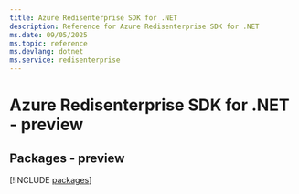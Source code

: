 ```yaml
---
title: Azure Redisenterprise SDK for .NET
description: Reference for Azure Redisenterprise SDK for .NET
ms.date: 09/05/2025
ms.topic: reference
ms.devlang: dotnet
ms.service: redisenterprise
---
```

# Azure Redisenterprise SDK for .NET - preview
## Packages - preview
[!INCLUDE [packages](redisenterprise-index.md)]